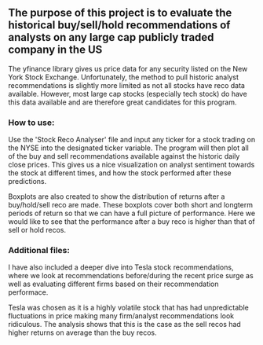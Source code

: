 ## The purpose of this project is to evaluate the historical buy/sell/hold recommendations of analysts on any large cap publicly traded company in the US
The yfinance library gives us price data for any security listed on the New York Stock Exchange. Unfortunately, the method to pull historic analyst recommendations is slightly more limited as not all stocks have reco data available. However, most large cap stocks (especially tech stock) do have this data available and are therefore great candidates for this program. 

### How to use:
Use the 'Stock Reco Analyser' file and input any ticker for a stock trading on the NYSE into the designated ticker variable.
The program will then plot all of the buy and sell recommendations available against the historic daily close prices. This gives us a nice visualization on analyst sentiment towards the stock at different times, and how the stock performed after these predictions. 

Boxplots are also created to show the distribution of returns after a buy/hold/sell reco are made. These boxplots cover both short and longterm periods of return so that we can have a full picture of performance. Here we would like to see that the performance after a buy reco is higher than that of sell or hold recos. 

### Additional files:

I have also included a deeper dive into Tesla stock recommendations, where we look at recommendations before/during the recent price surge as well as evaluating different firms based on their recommendation performace. 

Tesla was chosen as it is a highly volatile stock that has had unpredictable fluctuations in price making many firm/analyst recommendations look ridiculous. The analysis shows that this is the case as the sell recos had higher returns on average than the buy recos. 
